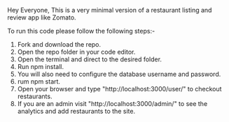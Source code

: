 Hey Everyone, This is a very minimal version of a restaurant listing and review app like Zomato.

To run this code please follow the following steps:- 

1. Fork and download the repo.
2. Open the repo folder in your code editor.
3. Open the terminal and direct to the desired folder.
4. Run npm install.
5. You will also need to configure the database username and password.
6. rum npm start.
7. Open your browser and type "http://localhost:3000/user/" to checkout restaurants.
8. If you are an admin visit "http://localhost:3000/admin/" to see the analytics and add restaurants to the site.
